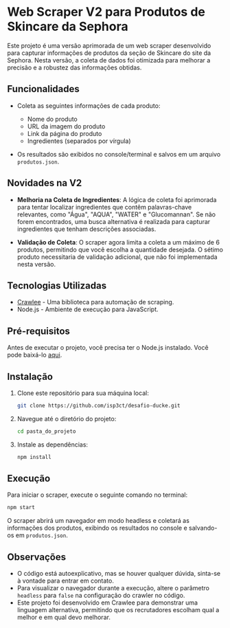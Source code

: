 # Web Scraper V2 para Produtos de Skincare da Sephora

Este projeto é uma versão aprimorada de um web scraper desenvolvido para capturar informações de produtos da seção de Skincare do site da Sephora. Nesta versão, a coleta de dados foi otimizada para melhorar a precisão e a robustez das informações obtidas.

## Funcionalidades

- Coleta as seguintes informações de cada produto:
  - Nome do produto
  - URL da imagem do produto
  - Link da página do produto
  - Ingredientes (separados por vírgula)

- Os resultados são exibidos no console/terminal e salvos em um arquivo `produtos.json`.

## Novidades na V2

- **Melhoria na Coleta de Ingredientes**: A lógica de coleta foi aprimorada para tentar localizar ingredientes que contêm palavras-chave relevantes, como "Água", "AQUA", "WATER" e "Glucomannan". Se não forem encontrados, uma busca alternativa é realizada para capturar ingredientes que tenham descrições associadas.

- **Validação de Coleta**: O scraper agora limita a coleta a um máximo de 6 produtos, permitindo que você escolha a quantidade desejada. O sétimo produto necessitaria de validação adicional, que não foi implementada nesta versão.

## Tecnologias Utilizadas

- [Crawlee](https://crawlee.dev/) - Uma biblioteca para automação de scraping.
- Node.js - Ambiente de execução para JavaScript.

## Pré-requisitos

Antes de executar o projeto, você precisa ter o Node.js instalado. Você pode baixá-lo [aqui](https://nodejs.org/).

## Instalação

1. Clone este repositório para sua máquina local:
   ```bash
   git clone https://github.com/isp3ct/desafio-ducke.git
   ```

2. Navegue até o diretório do projeto:
   ```bash
   cd pasta_do_projeto
   ```

3. Instale as dependências:
   ```bash
   npm install
   ```

## Execução

Para iniciar o scraper, execute o seguinte comando no terminal:
```bash
npm start
```

O scraper abrirá um navegador em modo headless e coletará as informações dos produtos, exibindo os resultados no console e salvando-os em `produtos.json`.

## Observações

- O código está autoexplicativo, mas se houver qualquer dúvida, sinta-se à vontade para entrar em contato.
- Para visualizar o navegador durante a execução, altere o parâmetro `headless` para `false` na configuração do crawler no código.
- Este projeto foi desenvolvido em Crawlee para demonstrar uma linguagem alternativa, permitindo que os recrutadores escolham qual a melhor e em qual devo melhorar.
